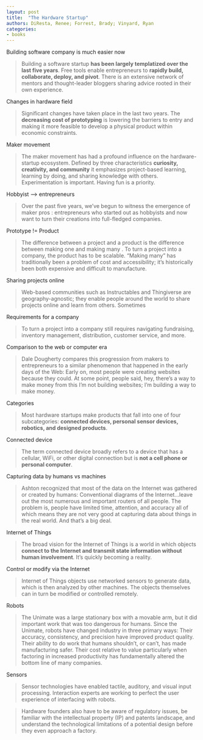 ```yaml
---
layout: post
title:  "The Hardware Startup"
authors: DiResta, Renee; Forrest, Brady; Vinyard, Ryan
categories:
- books
---
```



Building software company is much easier now

> Building a software startup **has been largely templatized over the last five years**. Free tools enable entrepreneurs to **rapidly build, collaborate, deploy, and pivot**. There is an extensive network of mentors and thought-leader bloggers sharing advice rooted in their own experience.

Changes in hardware field

> Significant changes have taken place in the last two years. The **decreasing cost of prototyping** is lowering the barriers to entry and making it more feasible to develop a physical product within economic constraints.

Maker movement

> The maker movement has had a profound influence on the hardware-startup ecosystem. Defined by three characteristics **curiosity, creativity, and community** it emphasizes project-based learning, learning by doing, and sharing knowledge with others. Experimentation is important. Having fun is a priority.

Hobbyist --> entrepreneurs

> Over the past five years, we’ve begun to witness the emergence of maker pros : entrepreneurs who started out as hobbyists and now want to turn their creations into full-fledged companies.

Prototype != Product

> The difference between a project and a product is the difference between making one and making many . To turn a project into a company, the product has to be scalable. “Making many” has traditionally been a problem of cost and accessibility; it’s historically been both expensive and difficult to manufacture.

Sharing projects online

> Web-based communities such as Instructables and Thingiverse are geography-agnostic; they enable people around the world to share projects online and learn from others. Sometimes

Requirements for a company

> To turn a project into a company still requires navigating fundraising, inventory management, distribution, customer service, and more.

Comparison to the web or computer era

> Dale Dougherty compares this progression from makers to entrepreneurs to a similar phenomenon that happened in the early days of the Web: Early on, most people were creating websites because they could. At some point, people said, hey, there’s a way to make money from this I’m not building websites; I’m building a way to make money.

Categories

> Most hardware startups make products that fall into one of four subcategories: **connected devices, personal sensor devices, robotics, and designed products**.

Connected device

> The term connected device broadly refers to a device that has a cellular, WiFi, or other digital connection but is **not a cell phone or personal computer**.

Capturing data by humans vs machines

> Ashton recognized that most of the data on the Internet was gathered or created by humans: Conventional diagrams of the Internet…leave out the most numerous and important routers of all people. The problem is, people have limited time, attention, and accuracy all of which means they are not very good at capturing data about things in the real world. And that’s a big deal.

Internet of Things

> The broad vision for the Internet of Things is a world in which objects **connect to the Internet and transmit state information without human involvement**. It’s quickly becoming a reality.

Control or modify via the Internet

> Internet of Things objects use networked sensors to generate data, which is then analyzed by other machines. The objects themselves can in turn be modified or controlled remotely.

Robots

> The Unimate was a large stationary box with a movable arm, but it did important work that was too dangerous for humans. Since the Unimate, robots have changed industry in three primary ways: Their accuracy, consistency, and precision have improved product quality. Their ability to do work that humans shouldn’t, or can’t, has made manufacturing safer. Their cost relative to value particularly when factoring in increased productivity has fundamentally altered the bottom line of many companies.

Sensors

> Sensor technologies have enabled tactile, auditory, and visual input processing. Interaction experts are working to perfect the user experience of interfacing with robots.



> Hardware founders also have to be aware of regulatory issues, be familiar with the intellectual property (IP) and patents landscape, and understand the technological limitations of a potential design before they even approach a factory.
